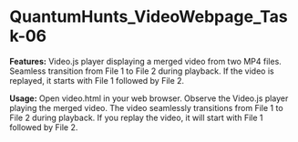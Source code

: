 # QuantumHunts_VideoWebpage_Task-06

**Features:**
Video.js player displaying a merged video from two MP4 files.
Seamless transition from File 1 to File 2 during playback.
If the video is replayed, it starts with File 1 followed by File 2.

**Usage:**
Open video.html in your web browser.
Observe the Video.js player playing the merged video.
The video seamlessly transitions from File 1 to File 2 during playback.
If you replay the video, it will start with File 1 followed by File 2.
